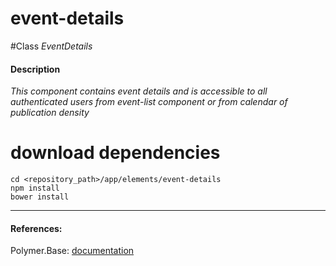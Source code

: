 event-details
=========


#Class
*EventDetails*

#### Description
*This component contains event details and is accessible to all authenticated users from event-list component or from calendar of publication density*

# download dependencies
```
cd <repository_path>/app/elements/event-details
npm install
bower install
```

____________
#### References:
Polymer.Base: [documentation](http://polymer.github.io/polymer/)



